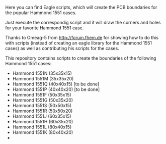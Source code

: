 Here you can find Eagle scripts, which will create the PCB boundaries for the popular Hammond 1551 cases.

Just execute the correspondig script and it will draw the corners and holes for your favorite Hammond 1551 case.

Thanks to Omeag-5 from http://forum.fhem.de for showing how to do this with scripts (instead of creating an eagle library for the Hammond 1551 cases) as well as contributing his scripts for the cases.

This repository contains scripts to create the boundaries of the following Hammond 1551 cases:
<ul>
<li>Hammond 1551N (35x35x15)</li>
<li>Hammond 1551M (35x35x20)</li>
<li>Hammond 1551Q (40x40x15) [to be done]</li>
<li>Hammond 1551P (40x40x20) [to be done]</li>
<li>Hammond 1551F (50x35x15)</li>
<li>Hammond 1551G (50x35x20)</li>
<li>Hammond 1551S (50x50x15)</li>
<li>Hammond 1551R (50x50x20)</li>
<li>Hammond 1551J (60x35x15)</li>
<li>Hammond 1551H (60x35x20)</li>
<li>Hammond 1551L (80x40x15)</li>
<li>Hammond 1551K (80x40x20)</li>
<li></li>
</ul>

